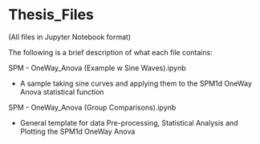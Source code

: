 # Thesis_Files
(All files in Jupyter Notebook format)


The following is a brief description of what each file contains:

SPM - OneWay_Anova (Example w Sine Waves).ipynb
- A sample taking sine curves and applying them to the SPM1d OneWay Anova statistical function


SPM - OneWay_Anova (Group Comparisons).ipynb
- General template for data Pre-processing, Statistical Analysis and Plotting the SPM1d OneWay Anova

